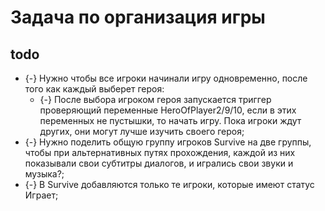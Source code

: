 # Задача по организация игры

## todo

* {-} Нужно чтобы все игроки начинали игру одновременно, после того как каждый выберет героя:
   * {-} После выбора игроком героя запускается триггер проверяющий переменные HeroOfPlayer2/9/10, если в этих переменных не пустышки, то начать игру. Пока игроки ждут других, они могут лучше изучить своего героя;
* {-} Нужно поделить общую группу игроков Survive на две группы, чтобы при альтернативных путях прохождения, каждой из них показывали свои субтитры диалогов, и игрались свои звуки и музыка?;
* {-} В Survive добавляются только те игроки, которые имеют статус Играет;
